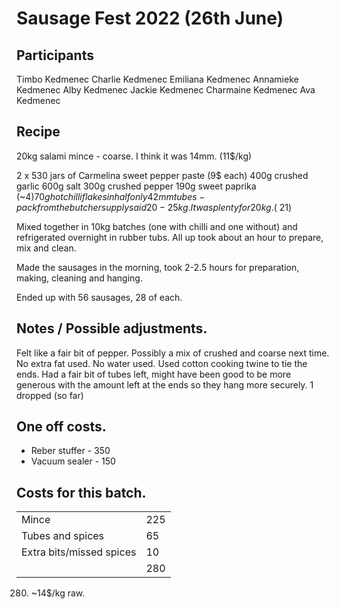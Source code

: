 # Sausage Fest 2022 (26th June)

## Participants

Timbo Kedmenec
Charlie Kedmenec
Emiliana Kedmenec
Annamieke Kedmenec
Alby Kedmenec
Jackie Kedmenec
Charmaine Kedmenec
Ava Kedmenec

## Recipe

20kg salami mince - coarse.  I think it was 14mm.  (11$/kg)

2 x 530 jars of Carmelina sweet pepper paste (9$ each)
400g crushed garlic
600g salt
300g crushed pepper
190g sweet paprika (~4$)
70g hot chilli flakes in half only
42mm tubes - pack from the butcher supply said 20-25kg.  It was plenty for 20kg. (~21$)

Mixed together in 10kg batches (one with chilli and one without) and refrigerated overnight in rubber tubs.  All up took about an hour to prepare, mix and clean.

Made the sausages in the morning, took 2-2.5 hours for preparation, making, cleaning and hanging.

Ended up with 56 sausages, 28 of each.

## Notes / Possible adjustments.

Felt like a fair bit of pepper.  Possibly a mix of crushed and coarse next time.
No extra fat used.
No water used.
Used cotton cooking twine to tie the ends.
Had a fair bit of tubes left, might have been good to be more generous with the amount left at the ends so they hang more securely.  1 dropped (so far)

## One off costs.
- Reber stuffer - 350
- Vacuum sealer - 150

## Costs for this batch.

|   |   |
|---|---|
| Mince  | 225  |
| Tubes and spices  |  65 |
| Extra bits/missed spices  | 10  |
| | 280 |

280.  ~14$/kg raw.
